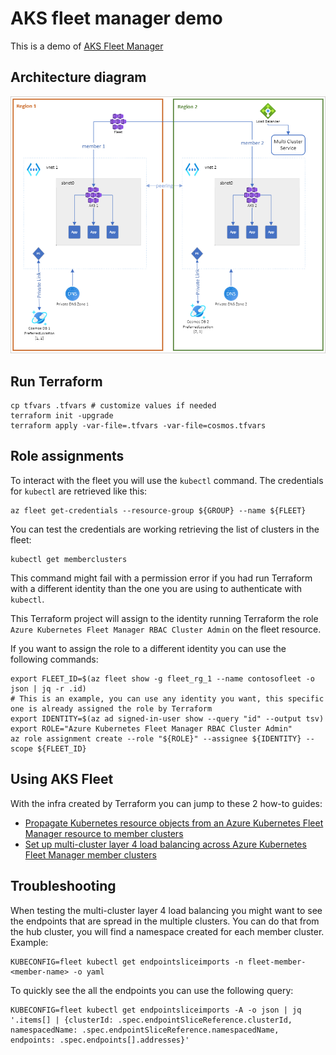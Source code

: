 # AKS fleet manager demo

This is a demo of [AKS Fleet Manager](https://learn.microsoft.com/en-gb/azure/kubernetes-fleet/)

## Architecture diagram

![diagram](/images/architecture_diagram.png)

## Run Terraform

```
cp tfvars .tfvars # customize values if needed
terraform init -upgrade
terraform apply -var-file=.tfvars -var-file=cosmos.tfvars
```

## Role assignments

To interact with the fleet you will use the `kubectl` command. The credentials for `kubectl` are retrieved like this:

```
az fleet get-credentials --resource-group ${GROUP} --name ${FLEET}
```

You can test the credentials are working retrieving the list of clusters in the fleet:
```
kubectl get memberclusters
```

This command might fail with a permission error if you had run Terraform with a different identity than the one you are using to authenticate with `kubectl`.

This Terraform project will assign to the identity running Terraform the role `Azure Kubernetes Fleet Manager RBAC Cluster Admin` on the fleet resource.

If you want to assign the role to a different identity you can use the following commands:

```
export FLEET_ID=$(az fleet show -g fleet_rg_1 --name contosofleet -o json | jq -r .id)
# This is an example, you can use any identity you want, this specific one is already assigned the role by Terraform
export IDENTITY=$(az ad signed-in-user show --query "id" --output tsv)
export ROLE="Azure Kubernetes Fleet Manager RBAC Cluster Admin"
az role assignment create --role "${ROLE}" --assignee ${IDENTITY} --scope ${FLEET_ID}
```

## Using AKS Fleet

With the infra created by Terraform you can jump to these 2 how-to guides:

* [Propagate Kubernetes resource objects from an Azure Kubernetes Fleet Manager resource to member clusters](https://learn.microsoft.com/en-gb/azure/kubernetes-fleet/configuration-propagation)
* [Set up multi-cluster layer 4 load balancing across Azure Kubernetes Fleet Manager member clusters](https://learn.microsoft.com/en-gb/azure/kubernetes-fleet/l4-load-balancing)

## Troubleshooting

When testing the multi-cluster layer 4 load balancing you might want to see the endpoints that are spread in the multiple clusters.
You can do that from the hub cluster, you will find a namespace created for each member cluster. Example:

```
KUBECONFIG=fleet kubectl get endpointsliceimports -n fleet-member-<member-name> -o yaml
```

To quickly see the all the endpoints you can use the following query:
```
KUBECONFIG=fleet kubectl get endpointsliceimports -A -o json | jq '.items[] | {clusterId: .spec.endpointSliceReference.clusterId, namespacedName: .spec.endpointSliceReference.namespacedName, endpoints: .spec.endpoints[].addresses}'

```


